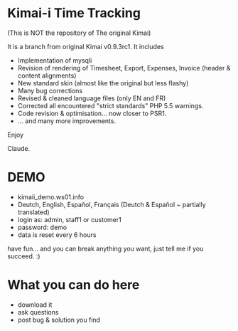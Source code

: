 Kimai-i Time Tracking
====================================

(This is NOT the repository of The original Kimai)

It is a branch from original Kimai v0.9.3rc1.
It includes
 - Implementation of mysqli
 - Revision of rendering of Timesheet, Export, Expenses, Invoice (header & content alignments)
 - New standard skin (almost like the original but less flashy)
 - Many bug corrections
 - Revised & cleaned language files (only EN and FR)
 - Corrected all encountered "strict standards" PHP 5.5 warnings.
 - Code revision & optimisation... now closer to PSR1.
 - ... and many more improvements.

Enjoy

Claude.



DEMO
====================
 - kimaii_demo.ws01.info
 - Deutch, English, Español, Français (Deutch & Español ~ partially translated)
 - login as: admin, staff1 or customer1
 - password: demo
 - data is reset every 6 hours

have fun... and you can break anything you want, just tell me if you succeed. :)



What you can do here
====================
- download it
- ask questions
- post bug & solution you find



